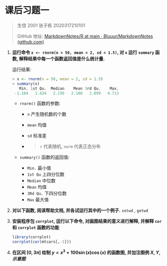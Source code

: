 # 课后习题一

> 生信 2001 张子栋 2020317210101
>
> GitHub 地址: [MarkdownNotes/R at main · Bluuur/MarkdownNotes (github.com)](https://github.com/Bluuur/MarkdownNotes/tree/main/R)

1. **运行命令 `x <- rnorm(n = 50, mean = 2, sd = 1.5)`, 对 `x` 运行 `summary` 函数, 解释结果中每一个函数返回值是什么统计量.**

   运行结果:

   ```R
   > x <- rnorm(n = 50, mean = 2, sd = 1.5)
   > summary(x)
      Min. 1st Qu.  Median    Mean 3rd Qu.    Max. 
    -1.184   1.424   2.156   2.188   2.899   4.713 
   ```

   + `rnorm()` 函数的参数:

     + `n` 产生随机数的个数

     + `mean` 均值

     + `sd` 标准差

     + > `r` 代表随机, `norm` 代表正态分布

   + `summary()` 函数的返回值:

     + `Min.` 最小值
     + `1st Qu` 上四分位数
     + `Median` 中位数
     + `Mean` 均值
     + `3Rd Qu.` 下四分位数
     + `Max` 最大值

2. **对以下函数, 阅读帮助文档, 并各试运行其中的一个例子.**
   `setwd` , `getwd`

3. **安装程序包 `corrplot`, 运行以下命令, 对画图结果的意义进行解释, 并解释 `cor` 和 `corrplot` 函数的功能**

   ```R
   library(corrplot)
   corrplot(cor(mtcars[,-1]))
   ```

4. **在区间 $[0,3\pi]$ 绘制 $y=x^3+100\sin(x)\cos(x)$ 的函数图, 并加注图例 $X,Y,示意图$**